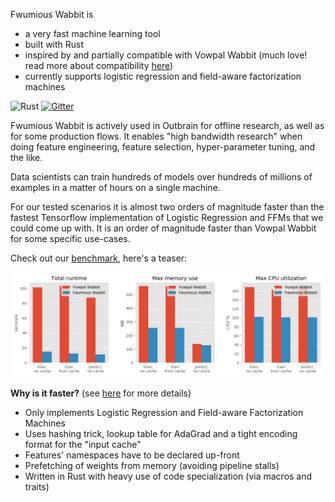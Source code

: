 Fwumious Wabbit is
- a very fast machine learning tool
- built with Rust
- inspired by and partially compatible with Vowpal Wabbit (much love! read more about compatibility [here](COMPATIBILITY.md))
- currently supports logistic regression and field-aware factorization machines

![Rust](https://github.com/outbrain/fwumious_wabbit/workflows/Rust/badge.svg?branch=main)
[![Gitter](https://badges.gitter.im/FwumiousWabbit/community.svg)](https://gitter.im/FwumiousWabbit/community?utm_source=badge&utm_medium=badge&utm_campaign=pr-badge)

Fwumious Wabbit is actively used in Outbrain for offline research, as well as for some production flows. It 
enables "high bandwidth research" when doing feature engineering, feature 
selection, hyper-parameter tuning, and the like. 

Data scientists can train hundreds of models over hundreds of millions of examples in 
a matter of hours on a single machine.

For our tested scenarios it is almost two orders of magnitude faster than the 
fastest Tensorflow implementation of Logistic Regression and FFMs that we could 
come up with. 
It is an order of magnitude faster than Vowpal Wabbit for some specific use-cases.

Check out our [benchmark](BENCHMARK.md), here's a teaser:

![benchmark results](benchmark_results.png)


**Why is it faster?** (see [here](SPEED.md) for more details)
- Only implements Logistic Regression and Field-aware Factorization Machines
- Uses hashing trick, lookup table for AdaGrad and a tight encoding format for the "input cache"
- Features' namespaces have to be declared up-front
- Prefetching of weights from memory (avoiding pipeline stalls)
- Written in Rust with heavy use of code specialization (via macros and traits)

